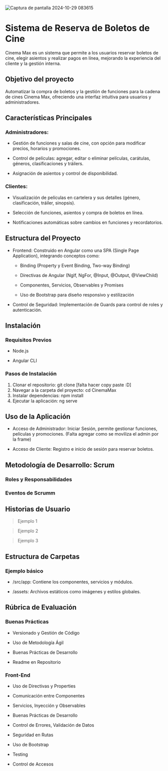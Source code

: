 ![Captura de pantalla 2024-10-29 083615](https://github.com/user-attachments/assets/454b09f7-48a9-484c-8400-376aff73b179)

# Sistema de Reserva de Boletos de Cine
Cinema Max es un sistema que permite a los usuarios reservar boletos de cine, elegir asientos y realizar pagos en línea, mejorando la experiencia del cliente y la gestión interna.

## Objetivo del proyecto
Automatizar la compra de boletos y la gestión de funciones para la cadena de cines Cinema Max, ofreciendo una interfaz intuitiva para usuarios y administradores.

## Características Principales
### Administradores:
+ Gestión de funciones y salas de cine, con opción para modificar precios, horarios y promociones.

+ Control de películas: agregar, editar o eliminar películas, carátulas, géneros, clasificaciones y tráilers.

+ Asignación de asientos y control de disponibilidad.

### Clientes:
+ Visualización de películas en cartelera y sus detalles (género, clasificación, tráiler, sinopsis).

+ Selección de funciones, asientos y compra de boletos en línea.

+ Notificaciones automáticas sobre cambios en funciones y recordatorios.

## Estructura del Proyecto
+ Frontend: Construido en Angular como una SPA (Single Page Application), integrando conceptos como:

  + Binding (Property y Event Binding, Two-way Binding)

  + Directivas de Angular (NgIf, NgFor, @Input, @Output, @ViewChild)

  + Componentes, Servicios, Observables y Promises

  + Uso de Bootstrap para diseño responsivo y estilización

+ Control de Seguridad: Implementación de Guards para control de roles y autenticación.

## Instalación
### Requisitos Previos
+ Node.js

+ Angular CLI

### Pasos de Instalación
1. Clonar el repositorio: git clone [falta hacer copy paste :D]
2. Navegar a la carpeta del proyecto: cd CinemaMax
3. Instalar dependencias: npm install
4. Ejecutar la aplicación: ng serve

## Uso de la Aplicación
+ Acceso de Administrador: Iniciar Sesión, permite gestionar funciones, películas y promociones.
(Falta agregar como se moviliza el admin por la frame)

+ Acceso de Cliente: Registro e inicio de sesión para reservar boletos.

## Metodología de Desarrollo: Scrum

### Roles y Responsabilidades

### Eventos de Scrumm

## Historias de Usuario

> Ejemplo 1


> Ejemplo 2


> Ejemplo 3

## Estructura de Carpetas
### Ejemplo básico
+ /src/app: Contiene los componentes, servicios y módulos.

+ /assets: Archivos estáticos como imágenes y estilos globales.

## Rúbrica de Evaluación

### Buenas Prácticas

+ Versionado y Gestión de Código

+ Uso de Metodología Ágil

+ Buenas Prácticas de Desarrollo

+ Readme en Repositorio

### Front-End

+ Uso de Directivas y Properties

+ Comunicación entre Componentes

+ Servicios, Inyección y Observables 

+ Buenas Prácticas de Desarrollo

+ Control de Errores, Validación de Datos

+ Seguridad en Rutas

+ Uso de Bootstrap

+ Testing

+ Control de Accesos

